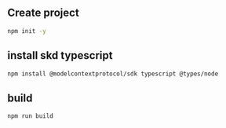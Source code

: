 ## Create project
```bash
npm init -y
```

## install skd typescript
```bash
npm install @modelcontextprotocol/sdk typescript @types/node
``` 

## build
```bash
npm run build
``` 